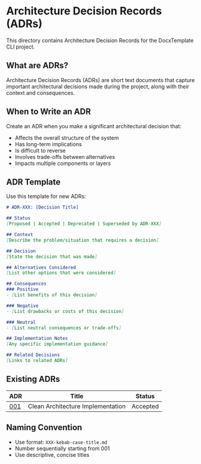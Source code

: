 # Architecture Decision Records (ADRs)

This directory contains Architecture Decision Records for the DocxTemplate CLI project.

## What are ADRs?

Architecture Decision Records (ADRs) are short text documents that capture important architectural decisions made during the project, along with their context and consequences.

## When to Write an ADR

Create an ADR when you make a significant architectural decision that:
- Affects the overall structure of the system
- Has long-term implications
- Is difficult to reverse
- Involves trade-offs between alternatives
- Impacts multiple components or layers

## ADR Template

Use this template for new ADRs:

```markdown
# ADR-XXX: [Decision Title]

## Status
[Proposed | Accepted | Deprecated | Superseded by ADR-XXX]

## Context
[Describe the problem/situation that requires a decision]

## Decision
[State the decision that was made]

## Alternatives Considered
[List other options that were considered]

## Consequences
### Positive
- [List benefits of this decision]

### Negative
- [List drawbacks or costs of this decision]

### Neutral
- [List neutral consequences or trade-offs]

## Implementation Notes
[Any specific implementation guidance]

## Related Decisions
[Links to related ADRs]
```

## Existing ADRs

| ADR | Title | Status |
|-----|-------|--------|
| [001](./001-clean-architecture.md) | Clean Architecture Implementation | Accepted |

## Naming Convention

- Use format: `XXX-kebab-case-title.md`
- Number sequentially starting from 001
- Use descriptive, concise titles